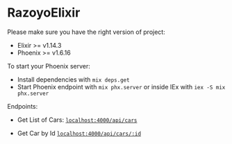 # RazoyoElixir

Please make sure you have the right version of project:

  * Elixir >= v1.14.3
  * Phoenix >= v1.6.16

To start your Phoenix server:

  * Install dependencies with `mix deps.get`
  * Start Phoenix endpoint with `mix phx.server` or inside IEx with `iex -S mix phx.server`

Endpoints: 

  * Get List of Cars:
  [`localhost:4000/api/cars`](http://localhost:4000/api/cars)

  * Get Car by Id
  [`localhost:4000/api/cars/:id`](http://localhost:4000/api/cars/#{carId})

